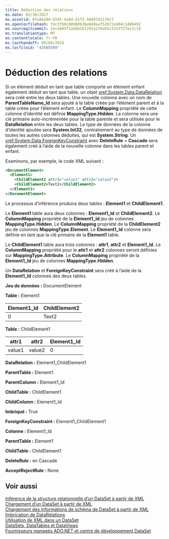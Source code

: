 ```yaml
---
title: Déduction des relations
ms.date: 03/30/2017
ms.assetid: 8fa86a9d-6545-4a9d-b1f5-58d9742179c7
ms.openlocfilehash: 7dc3fb0c6098d636e640aaf52b72a404c1486492
ms.sourcegitcommit: 2eceb05f1a5bb261291a1f6a91c5153727ac1c19
ms.translationtype: MT
ms.contentlocale: fr-FR
ms.lasthandoff: 09/04/2018
ms.locfileid: "43565589"
---
```

# <a name="inferring-relationships"></a>Déduction des relations
Si un élément déduit en tant que table comporte un élément enfant également déduit en tant que table, un objet <xref:System.Data.DataRelation> sera créé entre les deux tables. Une nouvelle colonne avec un nom de **ParentTableName_Id** sera ajouté à la table créée par l’élément parent et à la table créée pour l’élément enfant. Le **ColumnMapping** propriété de cette colonne d’identité est définie **MappingType.Hidden**. La colonne sera une clé primaire auto-incrémentée pour la table parente et sera utilisée pour le **DataRelation** entre les deux tables. Le type de données de la colonne d’identité ajoutée sera **System.Int32**, contrairement au type de données de toutes les autres colonnes déduites, qui est **System.String**. Un <xref:System.Data.ForeignKeyConstraint> avec **DeleteRule** = **Cascade** sera également créé à l’aide de la nouvelle colonne dans les tables parent et enfant.  
  
 Examinons, par exemple, le code XML suivant :  
  
```xml  
<DocumentElement>  
  <Element1>  
    <ChildElement1 attr1="value1" attr2="value2"/>  
    <ChildElement2>Text2</ChildElement2>  
  </Element1>  
</DocumentElement>  
```  
  
 Le processus d’inférence produira deux tables : **Element1** et **ChildElement1**.  
  
 Le **Element1** table aura deux colonnes : **Element1_Id** et **ChildElement2**. Le **ColumnMapping** propriété de la **Element1_Id** jeu de colonnes **MappingType.Hidden**. Le **ColumnMapping** propriété de la **ChildElement2** jeu de colonnes **MappingType.Element**. Le **Element1_Id** colonne sera définie en tant que la clé primaire de la **Element1** table.  
  
 Le **ChildElement1** table aura trois colonnes : **attr1**, **attr2** et **Element1_Id**. Le **ColumnMapping** propriété pour le **attr1** et **attr2** colonnes seront définies sur **MappingType.Attribute**. Le **ColumnMapping** propriété de la **Element1_Id** jeu de colonnes **MappingType.Hidden**.  
  
 Un **DataRelation** et **ForeignKeyConstraint** sera créé à l’aide de la **Element1_Id** colonnes des deux tables.  
  
 **Jeu de données :** DocumentElement  
  
 **Table :** Element1  
  
|Element1_Id|ChildElement2|  
|------------------|-------------------|  
|0|Text2|  
  
 **Table :** ChildElement1  
  
|attr1|attr2|Element1_Id|  
|-----------|-----------|------------------|  
|value1|value2|0|  
  
 **DataRelation :** Element1_ChildElement1  
  
 **ParentTable :** Element1  
  
 **ParentColumn :** Element1_Id  
  
 **ChildTable :** ChildElement1  
  
 **ChildColumn :** Element1_Id  
  
 **Imbriqué :** True  
  
 **ForeignKeyConstraint :** Element1_ChildElement1  
  
 **Colonne :** Element1_Id  
  
 **ParentTable :** Element1  
  
 **ChildTable :** ChildElement1  
  
 **DeleteRule :** en Cascade  
  
 **AcceptRejectRule :** None  
  
## <a name="see-also"></a>Voir aussi  
 [Inférence de la structure relationnelle d’un DataSet à partir de XML](../../../../../docs/framework/data/adonet/dataset-datatable-dataview/inferring-dataset-relational-structure-from-xml.md)  
 [Chargement d’un DataSet à partir de XML](../../../../../docs/framework/data/adonet/dataset-datatable-dataview/loading-a-dataset-from-xml.md)  
 [Chargement des informations de schéma de DataSet à partir de XML](../../../../../docs/framework/data/adonet/dataset-datatable-dataview/loading-dataset-schema-information-from-xml.md)  
 [Imbrication de DataRelations](../../../../../docs/framework/data/adonet/dataset-datatable-dataview/nesting-datarelations.md)  
 [Utilisation de XML dans un DataSet](../../../../../docs/framework/data/adonet/dataset-datatable-dataview/using-xml-in-a-dataset.md)  
 [DataSets, DataTables et DataViews](../../../../../docs/framework/data/adonet/dataset-datatable-dataview/index.md)  
 [Fournisseurs managés ADO.NET et centre de développement DataSet](https://go.microsoft.com/fwlink/?LinkId=217917)
